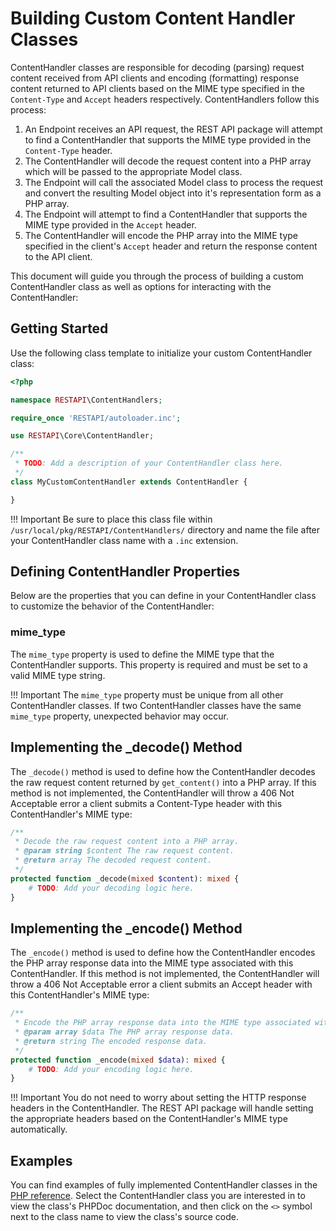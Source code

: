 # Building Custom Content Handler Classes

ContentHandler classes are responsible for decoding (parsing) request content received from API clients and encoding 
(formatting) response content returned to API clients based on the MIME type specified in the `Content-Type` and `Accept` 
headers respectively. ContentHandlers follow this process:

1. An Endpoint receives an API request, the REST API package will attempt to find a ContentHandler that supports the MIME type provided in the `Content-Type` header.
2. The ContentHandler will decode the request content into a PHP array which will be passed to the appropriate Model class.
3. The Endpoint will call the associated Model class to process the request and convert the resulting Model object into it's representation form as a PHP array.
4. The Endpoint will attempt to find a ContentHandler that supports the MIME type provided in the `Accept` header.
4. The ContentHandler will encode the PHP array into the MIME type specified in the client's `Accept` header and return the response content to the API client.

This document will guide you through the process of building a custom ContentHandler class as well
as options for interacting with the ContentHandler:

## Getting Started

Use the following class template to initialize your custom ContentHandler class:

```php
<?php

namespace RESTAPI\ContentHandlers;

require_once 'RESTAPI/autoloader.inc';

use RESTAPI\Core\ContentHandler;

/**
 * TODO: Add a description of your ContentHandler class here.
 */
class MyCustomContentHandler extends ContentHandler {

}
```

!!! Important
    Be sure to place this class file within `/usr/local/pkg/RESTAPI/ContentHandlers/` directory and name the file after your
    ContentHandler class name with a `.inc` extension.

## Defining ContentHandler Properties

Below are the properties that you can define in your ContentHandler class to customize the behavior of the ContentHandler:

### mime_type

The `mime_type` property is used to define the MIME type that the ContentHandler supports. This property is required and
must be set to a valid MIME type string.

!!! Important
    The `mime_type` property must be unique from all other ContentHandler classes. If two ContentHandler classes have the same
    `mime_type` property, unexpected behavior may occur.

## Implementing the _decode() Method

The `_decode()` method is used to define how the ContentHandler decodes the raw request content returned by 
`get_content()` into a PHP array. If this method is not implemented, the ContentHandler will throw a 406 Not Acceptable error
a client submits a Content-Type header with this ContentHandler's MIME type:

```php
/**
 * Decode the raw request content into a PHP array.
 * @param string $content The raw request content.
 * @return array The decoded request content.
 */
protected function _decode(mixed $content): mixed {
    # TODO: Add your decoding logic here.
}
```

## Implementing the _encode() Method

The `_encode()` method is used to define how the ContentHandler encodes the PHP array response data into the MIME type 
associated with this ContentHandler. If this method is not implemented, the ContentHandler will throw a 406 Not Acceptable error
a client submits an Accept header with this ContentHandler's MIME type:

```php
/**
 * Encode the PHP array response data into the MIME type associated with this ContentHandler.
 * @param array $data The PHP array response data.
 * @return string The encoded response data.
 */
protected function _encode(mixed $data): mixed {
    # TODO: Add your encoding logic here.
}
```

!!! Important
    You do not need to worry about setting the HTTP response headers in the ContentHandler. The REST API package will handle
    setting the appropriate headers based on the ContentHandler's MIME type automatically.

## Examples

You can find examples of fully implemented ContentHandler classes in the [PHP reference](https://pfrest.org/php-docs/namespaces/restapi-contenthandlers.html).
Select the ContentHandler class you are interested in to view the class's PHPDoc documentation, and then click on the
`<>` symbol next to the class name to view the class's source code.